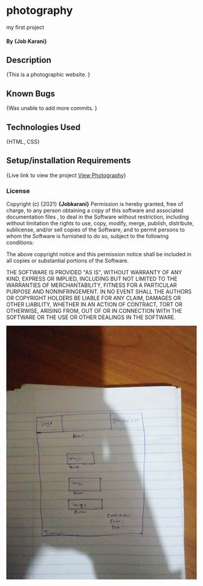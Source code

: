 # photography
my first project
#### By **{Job Karani}**
## Description
{This is a photographic website. }
## Known Bugs
{Was unable to add more commits. }
## Technologies Used
{HTML, CSS}
## Setup/installation Requirements
{Live link to view the project <a href="https://jobkarani.github.io/photography/">View Photography</a>}
### License
Copyright (c) {2021} **{Jobkarani}**
Permission is hereby granted, free of charge, to any person obtaining a copy of this software and associated documentation files , to deal in the Software without restriction, including without limitation the rights to use, copy, modify, merge, publish, distribute, sublicense, and/or sell copies of the Software, and to permit persons to whom the Software is furnished to do so, subject to the following conditions:

The above copyright notice and this permission notice shall be included in all copies or substantial portions of the Software.

THE SOFTWARE IS PROVIDED "AS IS", WITHOUT WARRANTY OF ANY KIND, EXPRESS OR IMPLIED, INCLUDING BUT NOT LIMITED TO THE WARRANTIES OF MERCHANTABILITY, FITNESS FOR A PARTICULAR PURPOSE AND NONINFRINGEMENT. IN NO EVENT SHALL THE AUTHORS OR COPYRIGHT HOLDERS BE LIABLE FOR ANY CLAIM, DAMAGES OR OTHER LIABILITY, WHETHER IN AN ACTION OF CONTRACT, TORT OR OTHERWISE, ARISING FROM, OUT OF OR IN CONNECTION WITH THE SOFTWARE OR THE USE OR OTHER DEALINGS IN THE SOFTWARE.



![](Design.jpg)
